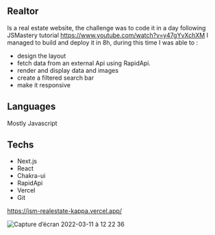 
## Realtor

Is a real estate website, the challenge was to code it in a day following JSMastery tutorial https://www.youtube.com/watch?v=y47gYvXchXM
I managed to build and deploy it in 8h, during this time I was able to :
- design the layout
- fetch data from an external Api using RapidApi.
- render and display data and images 
- create a filtered search bar 
- make it responsive


## Languages

Mostly Javascript

## Techs

- Next.js
- React
- Chakra-ui
- RapidApi
- Vercel
- Git


https://jsm-realestate-kappa.vercel.app/

![Capture d’écran 2022-03-11 à 12 22 36](https://user-images.githubusercontent.com/91221709/157857963-cbd02478-6e90-4d08-b6bf-7eff8321b1ce.png)
